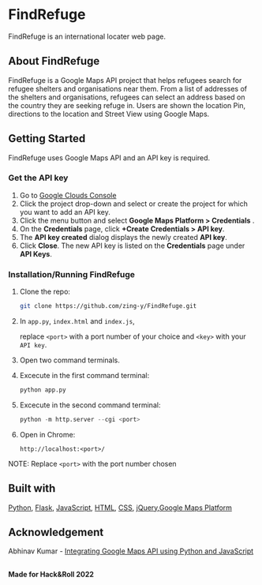 # FindRefuge
FindRefuge is an international locater web page.



<!-- ABOUT FindRefuge -->
## About FindRefuge
FindRefuge is a Google Maps API project that helps refugees search for refugee shelters and organisations near them. From a list of addresses of the shelters and organisations, refugees can select an address based on the country they are seeking refuge in. Users are shown the location Pin, directions to the location and Street View using Google Maps.

<!-- GETTING STARTED -->
## Getting Started

FindRefuge uses Google Maps API and an API key is required.

### Get the API key

1. Go to [Google Clouds Console](https://console.cloud.google.com)
2. Click the project drop-down and select or create the project for which you want to add an API key.
3. Click the menu button and select **Google Maps Platform > Credentials** .
4. On the **Credentials** page, click **+Create Credentials > API key**.
5. The **API key created** dialog displays the newly created **API key**.
6. Click **Close**. The new API key is listed on the **Credentials** page under **API Keys**.

### Installation/Running FindRefuge
1. Clone the repo:
   ```sh
   git clone https://github.com/zing-y/FindRefuge.git
   ```
2. In `app.py`, `index.html` and `index.js`, 
   
   replace `<port>` with a port number of your choice and `<key>` with your `API key`.

3. Open two command terminals.
   
4. Excecute in the first command terminal:
   ```py
   python app.py
   ```

5. Excecute in the second command terminal:
   ```py
   python -m http.server --cgi <port>
   ```

6. Open in Chrome: 
   ``` 
   http://localhost:<port>/
   ```

NOTE: Replace `<port>` with the port number chosen

## Built with

[Python](https://www.python.org/downloads/), [Flask](https://pypi.org/project/Flask/), [JavaScript](https://www.w3schools.com/js/), [HTML](https://www.w3schools.com/html/), [CSS](https://www.w3schools.com/css/), [jQuery](https://www.w3schools.com/jquery/),[Google Maps Platform](https://developers.google.com/maps)

## Acknowledgement

Abhinav Kumar - [Integrating Google Maps API using Python and JavaScript](https://towardsdatascience.com/integrating-google-maps-api-using-python-and-javascript-149fdba27b99)

##

####  Made for Hack&Roll 2022

